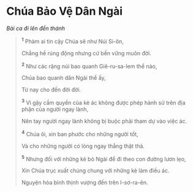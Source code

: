 # Chúa Bảo Vệ Dân Ngài

_Bài ca đi lên đền thánh_

> <sup><b>1</b></sup> Phàm ai tin cậy Chúa sẽ như Núi Si-ôn,
>
> Chẳng hề rúng động nhưng cứ bền vững muôn đời.
>
> <sup><b>2</b></sup> Như các rặng núi bao quanh Giê-ru-sa-lem thể nào,
>
> Chúa bao quanh dân Ngài thể ấy,
>
> Từ nay cho đến đời đời.
>
> <sup><b>3</b></sup> Vì gậy cầm quyền của kẻ ác không được phép hành sử trên địa phận của người ngay lành,
>
> Nên tay người ngay lành không bị buộc phải tham dự vào việc ác.
>
> <sup><b>4</b></sup> Chúa ôi, xin ban phước cho những người tốt,
>
> Và cho những người có lòng ngay thẳng thật thà.
>
> <sup><b>5</b></sup> Nhưng đối với những kẻ bỏ Ngài để đi theo con đường lươn lẹo,
>
> Xin Chúa trục xuất chúng chung với những kẻ làm điều ác.
>
> Nguyện hòa bình thịnh vượng đến trên I-sơ-ra-ên.
